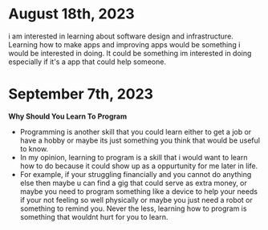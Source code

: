 
# August 18th, 2023
i am interested in learning about 
software design and infrastructure.
Learning how to make apps and improving apps would be something i would be interested in doing. It could be something im interested in doing especially if it's a app that could help someone.

# September 7th, 2023
**Why Should You Learn To Program**
- Programming is another skill that you could learn either to get a job or have a hobby or maybe its just something you think that would be useful to know.
- In my opinion, learning to program is a skill that i would want to learn how to do because it could show up as a oppurtunity for me later in life.
- For example, if your struggling financially and you cannot do anything else then maybe u can find a gig that could serve as extra money, or maybe you need to program something like a device to help your needs if your not feeling so well physically or maybe you just need a robot or something to remind you. Never the less, learning how to program is something 
that wouldnt hurt for you to learn.
